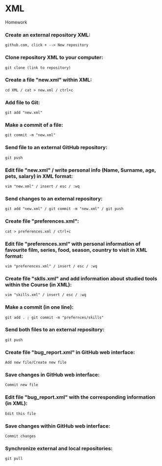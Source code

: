 # XML

Homework

### Create an external repository XML:
`github.com, click + --> New repository`

### Clone repository XML to your computer:
`git clone (link to repository)`

### Create a file "new.xml" within XML:
`cd XML / cat > new.xml / ctrl+c`

### Add file to Git:
`git add "new.xml"`

### Make a commit of a file:
`git commit -m "new.xml"`

### Send file to an external GitHub repository:
`git push`

### Edit file "new.xml" / write personal info (Name, Surname, age, pets, salary) in XML format:
`vim "new.xml" / insert / esc / :wq`

### Send changes to an external repository:
`git add "new.xml" / git commit -m "new.xml" / git push`

### Create file "preferences.xml":
`cat > preferences.xml / ctrl+c`

### Edit file "preferences.xml" with personal information of favourite film, series, food, season, country to visit in XML format:
`vim "preferences.xml" / insert / esc / :wq`

### Create file "sklls.xml" and add information about studied tools within the Course (in XML):
`vim "skills.xml" / insert / esc / :wq`
 
### Make a commit (in one line):
`git add . ; git commit -m "prefernces/skills"`

### Send both files to an external repository:
`git push`

### Create file "bug_report.xml" in GitHub web interface:
`Add new file/Create new file`

### Save changes in GitHub web interface:
`Commit new file`

### Edit file "bug_report.xml" with the corresponding information (in XML):
`Edit this file`

### Save changes within GitHub web interface:
`Commit changes`

### Synchronize external and local repositories:
`git pull`
